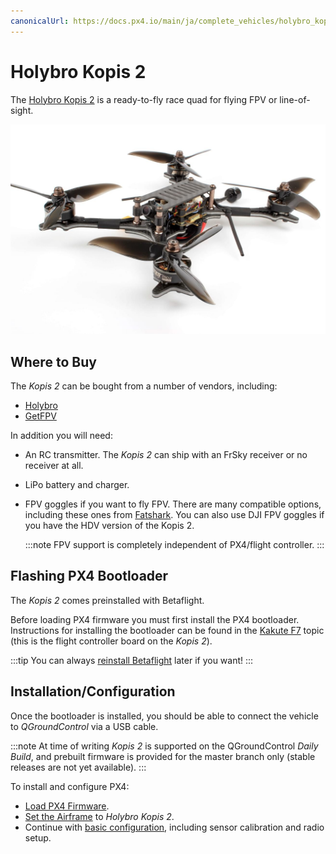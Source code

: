 ```yaml
---
canonicalUrl: https://docs.px4.io/main/ja/complete_vehicles/holybro_kopis2
---
```


# Holybro Kopis 2

The [Holybro Kopis 2](https://shop.holybro.com/kopis2-6s-v2free-shipping_p1169.html) is a ready-to-fly race quad for flying FPV or line-of-sight.

![Kopis 2](../../assets/hardware/holybro_kopis2.jpg)

## Where to Buy

The *Kopis 2* can be bought from a number of vendors, including:
- [Holybro](https://shop.holybro.com/c/kopis_0480)  <!-- item code 30069, 30070 -->
- [GetFPV](https://www.getfpv.com/holybro-kopis-2-fpv-racing-drone-pnp.html)

In addition you will need:
- An RC transmitter. The *Kopis 2* can ship with an FrSky receiver or no receiver at all.
- LiPo battery and charger.
- FPV goggles if you want to fly FPV. There are many compatible options, including these ones from [Fatshark](https://www.fatshark.com/product-page/dominator-v3). You can also use DJI FPV goggles if you have the HDV version of the Kopis 2.

  :::note
FPV support is completely independent of PX4/flight controller.
:::

## Flashing PX4 Bootloader

The *Kopis 2* comes preinstalled with Betaflight.

Before loading PX4 firmware you must first install the PX4 bootloader. Instructions for installing the bootloader can be found in the [Kakute F7](../flight_controller/kakutef7.md#bootloader) topic (this is the flight controller board on the *Kopis 2*).

:::tip
You can always [reinstall Betaflight](../advanced_config/bootloader_update_from_betaflight.md#reinstall_betaflight) later if you want!
:::

## Installation/Configuration

Once the bootloader is installed, you should be able to connect the vehicle to *QGroundControl* via a USB cable.

:::note
At time of writing *Kopis 2* is supported on the QGroundControl *Daily Build*, and prebuilt firmware is provided for the master branch only (stable releases are not yet available).
:::

To install and configure PX4:
- [Load PX4 Firmware](../config/firmware.md).
- [Set the Airframe](../config/airframe.md) to *Holybro Kopis 2*.
- Continue with [basic configuration](../config/README.md), including sensor calibration and radio setup.

